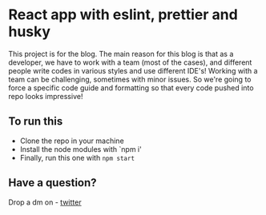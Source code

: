 # React app with eslint, prettier and husky

This project is for the blog. The main reason for this blog is that as a developer, we have to work with a team (most of the cases), and different people write codes in various styles and use different IDE's! Working with a team can be challenging, sometimes with minor issues. So we're going to force a specific code guide and formatting so that every code pushed into repo looks impressive!

## To run this

- Clone the repo in your machine
- Install the node modules with `npm i'
- Finally, run this one with `npm start`

## Have a question?

Drop a dm on - [twitter](https://twitter.com/nerdjfpb)
